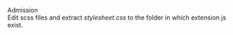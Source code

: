 Admission  
Edit scss files and extract *stylesheet.css* to the folder in which extension js exist.

